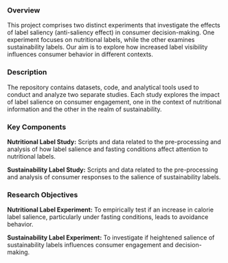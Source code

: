### Overview
This project comprises two distinct experiments that investigate the effects of label saliency (anti-saliency effect) in consumer decision-making. One experiment focuses on nutritional labels, while the other examines sustainability labels. Our aim is to explore how increased label visibility influences consumer behavior in different contexts.

### Description
The repository contains datasets, code, and analytical tools used to conduct and analyze two separate studies. Each study explores the impact of label salience on consumer engagement, one in the context of nutritional information and the other in the realm of sustainability.

### Key Components
**Nutritional Label Study:** Scripts and data related to the pre-processing and analysis of how label salience and fasting conditions affect attention to nutritional labels.

**Sustainability Label Study:** Scripts and data related to the pre-processing and analysis of consumer responses to the salience of sustainability labels.

### Research Objectives
**Nutritional Label Experiment:** To empirically test if an increase in calorie label salience, particularly under fasting conditions, leads to avoidance behavior.

**Sustainability Label Experiment:** To investigate if heightened salience of sustainability labels influences consumer engagement and decision-making.
